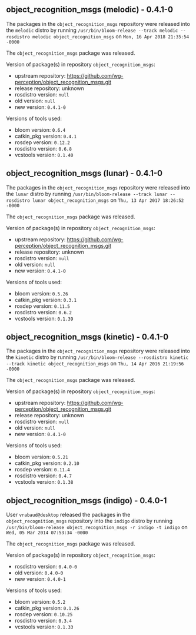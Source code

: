 ## object_recognition_msgs (melodic) - 0.4.1-0

The packages in the `object_recognition_msgs` repository were released into the `melodic` distro by running `/usr/bin/bloom-release --track melodic --rosdistro melodic object_recognition_msgs` on `Mon, 16 Apr 2018 21:35:54 -0000`

The `object_recognition_msgs` package was released.

Version of package(s) in repository `object_recognition_msgs`:

- upstream repository: https://github.com/wg-perception/object_recognition_msgs.git
- release repository: unknown
- rosdistro version: `null`
- old version: `null`
- new version: `0.4.1-0`

Versions of tools used:

- bloom version: `0.6.4`
- catkin_pkg version: `0.4.1`
- rosdep version: `0.12.2`
- rosdistro version: `0.6.8`
- vcstools version: `0.1.40`


## object_recognition_msgs (lunar) - 0.4.1-0

The packages in the `object_recognition_msgs` repository were released into the `lunar` distro by running `/usr/bin/bloom-release --track lunar --rosdistro lunar object_recognition_msgs` on `Thu, 13 Apr 2017 18:26:52 -0000`

The `object_recognition_msgs` package was released.

Version of package(s) in repository `object_recognition_msgs`:

- upstream repository: https://github.com/wg-perception/object_recognition_msgs.git
- release repository: unknown
- rosdistro version: `null`
- old version: `null`
- new version: `0.4.1-0`

Versions of tools used:

- bloom version: `0.5.26`
- catkin_pkg version: `0.3.1`
- rosdep version: `0.11.5`
- rosdistro version: `0.6.2`
- vcstools version: `0.1.39`


## object_recognition_msgs (kinetic) - 0.4.1-0

The packages in the `object_recognition_msgs` repository were released into the `kinetic` distro by running `/usr/bin/bloom-release --rosdistro kinetic --track kinetic object_recognition_msgs` on `Thu, 14 Apr 2016 21:19:56 -0000`

The `object_recognition_msgs` package was released.

Version of package(s) in repository `object_recognition_msgs`:

- upstream repository: https://github.com/wg-perception/object_recognition_msgs.git
- release repository: unknown
- rosdistro version: `null`
- old version: `null`
- new version: `0.4.1-0`

Versions of tools used:

- bloom version: `0.5.21`
- catkin_pkg version: `0.2.10`
- rosdep version: `0.11.4`
- rosdistro version: `0.4.7`
- vcstools version: `0.1.38`


## object_recognition_msgs (indigo) - 0.4.0-1

User `vrabaud@desktop` released the packages in the `object_recognition_msgs` repository into the `indigo` distro by running `/usr/bin/bloom-release object_recognition_msgs -r indigo -t indigo` on `Wed, 05 Mar 2014 07:53:34 -0000`

The `object_recognition_msgs` package was released.

Version of package(s) in repository `object_recognition_msgs`:
- rosdistro version: `0.4.0-0`
- old version: `0.4.0-0`
- new version: `0.4.0-1`

Versions of tools used:
- bloom version: `0.5.2`
- catkin_pkg version: `0.1.26`
- rosdep version: `0.10.25`
- rosdistro version: `0.3.4`
- vcstools version: `0.1.33`



